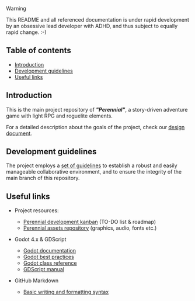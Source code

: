 > [!WARNING]
> This README and all referenced documentation is under rapid development by an obsessive lead developer with ADHD, and thus subject to equally rapid change. :-)

## Table of contents
- [Introduction](#introduction)
- [Development guidelines](#development-guidelines)
- [Useful links](#useful-links)

## Introduction

This is the main project repository of ***"Perennial"***, a story-driven adventure game with light RPG and roguelite elements.

For a detailed description about the goals of the project, check our [design document](DESIGN.md). 

## Development guidelines

The project employs a [set of guidelines](CONTRIBUTING.md) to establish a robust and easily manageable collaborative environment, and to ensure the integrity of the main branch of this repository. 

## Useful links

- Project resources:
  - [Perennial development kanban](https://github.com/users/mirakardia/projects/1) (TO-DO list & roadmap)
  - [Perennial assets repository](https://drive.google.com/drive/folders/1BQNHIe8jIRIbZESNWFXLoc2x_lmwdXC1?usp=drive_link) (graphics, audio, fonts etc.)

- Godot 4.x & GDScript
  - [Godot documentation](https://docs.godotengine.org/en/stable/)
  - [Godot best practices](https://docs.godotengine.org/en/stable/tutorials/best_practices/)
  - [Godot class reference](https://docs.godotengine.org/en/stable/classes/)
  - [GDScript manual](https://docs.godotengine.org/en/stable/tutorials/scripting/gdscript/)

- GitHub Markdown
  - [Basic writing and formatting syntax](https://docs.github.com/en/get-started/writing-on-github/getting-started-with-writing-and-formatting-on-github/basic-writing-and-formatting-syntax)


